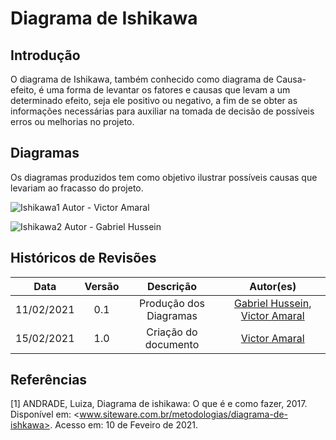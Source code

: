 # Diagrama de Ishikawa

## Introdução

O diagrama de Ishikawa, também conhecido como diagrama de Causa-efeito, é uma forma de levantar os fatores e causas que levam a um determinado efeito, seja ele positivo ou negativo, a fim de se obter as informações necessárias para auxiliar na tomada de decisão de possíveis erros ou melhorias no projeto.

## Diagramas

Os diagramas produzidos tem como objetivo ilustrar possíveis causas que levariam ao fracasso do projeto.

![Ishikawa1](../assets/images/02-requisitos/ishikawa/ishikawa_VictorAmaral.png)
Autor - Victor Amaral

![Ishikawa2](../assets/images/02-requisitos/ishikawa/diagramaIshikawaHussein.jpg)
Autor - Gabriel Hussein

## Históricos de Revisões

|    Data    | Versão |          Descrição          |                                                                     Autor(es)                                                                     |
| :--------: | :----: | :-------------------------: | :-----------------------------------------------------------------------------------------------------------------------------------------------: |
| 11/02/2021 |  0.1   | Produção dos Diagramas |                      [Gabriel Hussein](https://github.com/GabrielHussein), [Victor Amaral](https://github.com/VictorAmaralc)       |
| 15/02/2021 |  1.0   |    Criação do documento     | [Victor Amaral](https://github.com/VictorAmaralc)|


## Referências

[1] ANDRADE, Luiza, Diagrama de ishikawa: O que é e como fazer, 2017. Disponível em: <www.siteware.com.br/metodologias/diagrama-de-ishkawa>. Acesso em: 10 de Feveiro de 2021.